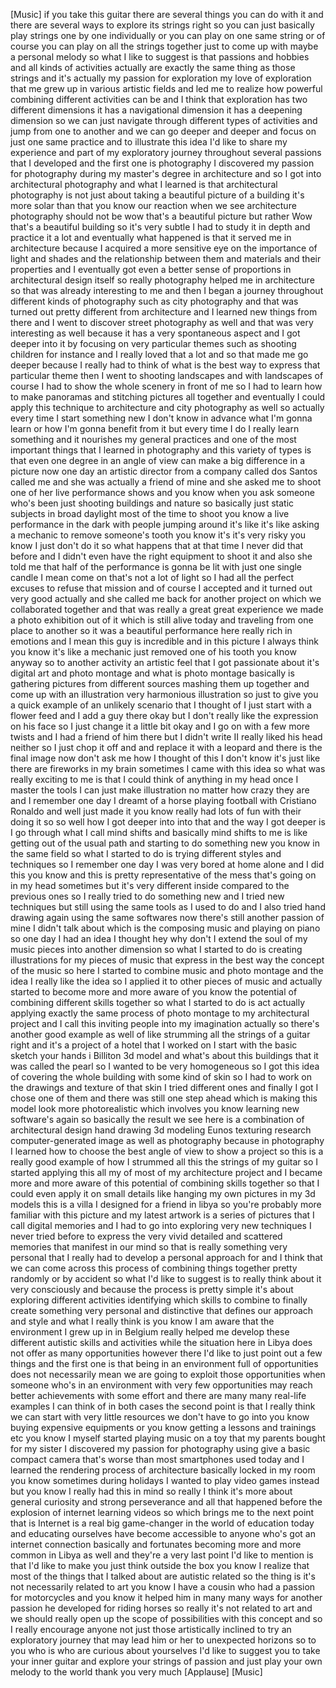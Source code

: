
[Music]
if you take this guitar there are
several things you can do with it and
there are several ways to explore its
strings right so you can just basically
play strings one by one individually or
you can play on one same string or of
course you can play on all the strings
together
just to come up with maybe a personal
melody so what I like to suggest is that
passions and hobbies and all kinds of
activities actually are exactly the same
thing as those strings and it&#39;s actually
my passion for exploration my love of
exploration that me grew up in various
artistic fields and led me to realize
how powerful combining different
activities can be and I think that
exploration has two different dimensions
it has a navigational dimension it has a
deepening dimension so we can just
navigate through different types of
activities and jump from one to another
and we can go deeper and deeper and
focus on just one same practice and to
illustrate this idea I&#39;d like to share
my experience and part of my exploratory
journey throughout several passions that
I developed and the first one is
photography I discovered my passion for
photography during my master&#39;s degree in
architecture and so I got into
architectural photography and what I
learned is that architectural
photography is not just about taking a
beautiful picture of a building
it&#39;s more solar than that you know our
reaction when we see architecture
photography should not be wow that&#39;s a
beautiful picture but rather Wow
that&#39;s a beautiful building so it&#39;s very
subtle I had to study it in depth and
practice it a lot and eventually what
happened is that it served me in
architecture because I acquired a more
sensitive eye on the importance of light
and shades and the relationship between
them and materials and their properties
and I eventually got even a better sense
of proportions in architectural design
itself
so really photography helped me in
architecture so that was already
interesting to me and then I began a
journey throughout different kinds of
photography such as city photography and
that was
turned out pretty different from
architecture and I learned new things
from there and I went to discover street
photography as well and that was very
interesting as well because it has a
very spontaneous aspect and I got deeper
into it by focusing on very particular
themes such as shooting children for
instance and I really loved that a lot
and so that made me go deeper because I
really had to think of what is the best
way to express that particular theme
then I went to shooting landscapes and
with landscapes of course I had to show
the whole scenery in front of me so I
had to learn how to make panoramas and
stitching pictures all together and
eventually I could apply this technique
to architecture and city photography as
well so actually every time I start
something new I don&#39;t know in advance
what I&#39;m gonna learn or how I&#39;m gonna
benefit from it but every time I do I
really learn something and it nourishes
my general practices and one of the most
important things that I learned in
photography and this variety of types is
that even one degree in an angle of view
can make a big difference in a picture
now one day an artistic director from a
company called dos Santos called me and
she was actually a friend of mine and
she asked me to shoot one of her live
performance shows and you know when you
ask someone who&#39;s been just shooting
buildings and nature so basically just
static subjects in broad daylight most
of the time to shoot you know a live
performance in the dark with people
jumping around it&#39;s like it&#39;s like
asking a mechanic to remove someone&#39;s
tooth you know it&#39;s it&#39;s very risky you
know I just don&#39;t do it so what happens
that at that time I never did that
before and I didn&#39;t even have the right
equipment to shoot it and also she told
me that half of the performance is gonna
be lit with just one single candle I
mean come on that&#39;s not a lot of light
so I had all the perfect excuses
to refuse that mission and of course I
accepted and it turned out very good
actually and she called me back for
another project on which we collaborated
together and that was really a great
great experience we made a photo
exhibition out of it which is still
alive today and traveling from one place
to another so it was a beautiful
performance here really rich in emotions
and I mean this guy is incredible and in
this picture I always think you know
it&#39;s like a mechanic just removed one of
his tooth you know anyway so to another
activity an artistic feel that I got
passionate about it&#39;s digital art and
photo montage and what is photo montage
basically is gathering pictures from
different sources mashing them up
together and come up with an
illustration very harmonious
illustration so just to give you a quick
example of an unlikely scenario that I
thought of I just start with a flower
feed and I add a guy there okay but I
don&#39;t really like the expression on his
face so I just change it a little bit
okay and I go on with a few more twists
and I had a friend of him there but I
didn&#39;t write II really liked his head
neither so I just chop it off and and
replace it with a leopard and there is
the final image now don&#39;t ask me how I
thought of this I don&#39;t know it&#39;s just
like there are fireworks in my brain
sometimes I came with this idea so what
was really exciting to me is that I
could think of anything in my head once
I master the tools I can just make
illustration no matter how crazy they
are and I remember one day I dreamt of a
horse playing football with Cristiano
Ronaldo and well just made it you know
really had lots of fun with their doing
it so
so well how I got deeper into into that
and the way I got deeper is I go through
what I call mind shifts and basically
mind shifts to me is like getting out of
the usual path and starting to do
something new you know in the same field
so what I started to do is trying
different styles and techniques so I
remember one day I was very bored at
home alone and I did this you know and
this is pretty representative of the
mess that&#39;s going on in my head
sometimes but it&#39;s very different inside
compared to the previous ones so I
really tried to do something new and I
tried new techniques but still using the
same tools as I used to do and I also
tried hand drawing again using the same
softwares now there&#39;s still another
passion of mine I didn&#39;t talk about
which is the composing music and playing
on piano so one day I had an idea I
thought hey why don&#39;t I extend the soul
of my music pieces into another
dimension so what I started to do is
creating illustrations for my pieces of
music that express in the best way the
concept of the music so here I started
to combine music and photo montage and
the idea I really like the idea so I
applied it to other pieces of music and
actually started to become more and more
aware of you know the potential of
combining different skills together so
what I started to do is act actually
applying exactly the same process of
photo montage to my architectural
project and I call this inviting people
into my imagination actually so there&#39;s
another good example as well of like
strumming all the strings of a guitar
right and it&#39;s a project of a hotel that
I worked on I start with the basic
sketch your hands
i Billiton 3d model and what&#39;s about
this buildings that it was called the
pearl so I wanted to be very homogeneous
so I got this idea of covering the whole
building with some kind of skin so I had
to work on the drawings and texture of
that skin I tried different ones and
finally I got I chose one of them and
there was still one step ahead which is
making this model look more
photorealistic which involves you know
learning new software&#39;s again so
basically the result we see here is a
combination of architectural design hand
drawing 3d modeling Eunos texturing
research computer-generated image as
well as photography because in
photography I learned how to choose the
best angle of view to show a project so
this is a really good example of how I
strummed all this the strings of my
guitar so I started applying this all my
of most of my architecture project and I
became more and more aware of this
potential of combining skills together
so that I could even apply it on small
details like hanging my own pictures in
my 3d models this is a villa I designed
for a friend in libya so you&#39;re probably
more familiar with this picture and my
latest artwork is a series of pictures
that I call digital memories and I had
to go into exploring very new techniques
I never tried before to express the very
vivid detailed and scattered memories
that manifest in our mind so that is
really something very personal that I
really had to develop a personal
approach for and I think that we can
come across this process of combining
things together pretty randomly or by
accident so what I&#39;d like to suggest is
to really think about it very
consciously and
because the process is pretty simple
it&#39;s about exploring different
activities identifying which skills to
combine to finally create something very
personal and distinctive that defines
our approach and style and what I really
think is you know I am aware that the
environment I grew up in in Belgium
really helped me develop these different
autistic skills and activities while the
situation here in Libya does not offer
as many opportunities however there I&#39;d
like to just point out a few things and
the first one is that being in an
environment full of opportunities does
not necessarily mean we are going to
exploit those opportunities when someone
who&#39;s in an environment with very few
opportunities may reach better
achievements with some effort and there
are many many real-life examples I can
think of in both cases the second point
is that I really think we can start with
very little resources we don&#39;t have to
go into you know buying expensive
equipments or you know getting a lessons
and trainings etc you know I myself
started playing music on a toy that my
parents bought for my sister I
discovered my passion for photography
using give a basic compact camera that&#39;s
worse than most smartphones used today
and I learned the rendering process of
architecture basically locked in my room
you know sometimes during holidays I
wanted to play video games instead but
you know I really had this in mind so
really I think it&#39;s more about general
curiosity and strong perseverance and
all that happened before the explosion
of internet learning videos so which
brings me to the next point that is
Internet is a real big game-changer in
the world of education today and
educating ourselves have become
accessible to anyone who&#39;s got an
internet connection basically and
fortunates becoming more and more common
in Libya as well and they&#39;re a very last
point I&#39;d like to mention is that I&#39;d
like to make you just think outside the
box you know
I realize that most of the things that I
talked about are autistic related so the
thing is it&#39;s not necessarily related to
art you know I have a cousin who had a
passion for motorcycles and you know it
helped him in many many ways for another
passion he developed for riding horses
so really it&#39;s not related to art and we
should really open up the scope of
possibilities with this concept and so I
really encourage anyone not just those
artistically inclined to try an
exploratory journey that may lead him or
her to unexpected horizons so to you who
is who are curious about yourselves
I&#39;d like to suggest you to take your
inner guitar and explore your strings of
passion and just play your own melody to
the world thank you very much
[Applause]
[Music]
